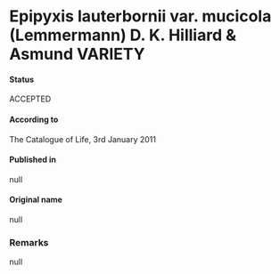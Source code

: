Epipyxis lauterbornii var. mucicola (Lemmermann) D. K. Hilliard & Asmund VARIETY
=======

#### Status
ACCEPTED

#### According to
The Catalogue of Life, 3rd January 2011

#### Published in
null

#### Original name
null

### Remarks
null
